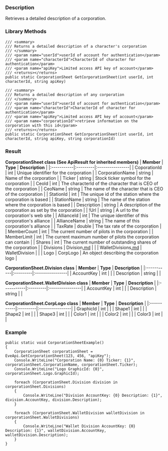### Description ###
Retrieves a detailed description of a corporation.

### Library Methods ###
```
/// <summary>
/// Returns a detailed description of a character's corporation
/// </summary>
/// <param name="userId">userId of account for authentication</param>
/// <param name="characterId">CharacterId of character for authentication</param>
/// <param name="apiKey">Limited access API key of account</param>
/// <returns></returns>
public static CorporationSheet GetCorporationSheet(int userId, int characterId, string apiKey)

/// <summary>
/// Returns a detailed description of any corporation
/// </summary>
/// <param name="userId">userId of account for authentication</param>
/// <param name="characterId">CharacterId of character for authentication</param>
/// <param name="apiKey">Limited access API key of account</param>
/// <param name="corporationId">retrieve information on the corporation with this id</param>
/// <returns></returns>
public static CorporationSheet GetCorporationSheet(int userId, int characterId, string apiKey, string corporationId)
```

### Result ###
**CorporationSheet class (See ApiResult for inherited members)**
| **Member** | **Type** | **Description** |
|:-----------|:---------|:----------------|
| CoporationId | int | Unique identifier for the corporation |
| CorporationName | string | Name of the corporation |
| Ticker | string | Stock ticker symbol for the corporation |
| CeoId | int | The characterId of the character that is CEO of the corporation |
| CeoName | string | The name of the character that is CEO of the corporation |
| StationId | int | The unique id of the station where the corporation is based |
| StationName | string | The name of the station where the corporation is based |
| Description | string | A description of the corporation as set by the corporation |
| !Url | string | A url to the corporation's web site |
| AllianceId | int | The unique identifier of this corporation's alliance |
| AllianceName | string | The name of this corporation's alliance |
| TaxRate | double | The tax rate of the corporation |
| MemberCount | int | The current number of pilots in the corporation |
| MemberLimit | int | The current maximum number of pilots the corporation can contain |
| Shares | int | The current number of outstanding shares of the corporation |
| Divisions | Division[.md](.md) |  |
| WalletDivisions[.md](.md) | WalletDivision |  |
| Logo | CorpLogo | An object describing the corporation logo |

**CorporationSheet.Division class**
| **Member** | **Type** | **Description** |
|:-----------|:---------|:----------------|
| AccountKey | int |  |
| Description | string |  |

**CorporationSheet.WalletDivision class**
| **Member** | **Type** | **Description** |
|:-----------|:---------|:----------------|
| AccountKey | int |  |
| Description | string |  |


**CorporationSheet.CorpLogo class**
| **Member** | **Type** | **Description** |
|:-----------|:---------|:----------------|
| GraphicId | int |  |
| Shape1 | int |  |
| Shape2 | int |  |
| Shape3 | int |  |
| Color1 | int |  |
| Color2 | int |  |
| Color3 | int |  |

### Example ###
```
public static void CorporationSheetExample()
{
    CorporationSheet corporationSheet = EveApi.GetCorporationSheet(123, 456, "apiKey");
    Console.WriteLine("Corporation Name: {0} Ticker: {1}", corporationSheet.CorporationName, corporationSheet.Ticker);
    Console.WriteLine("Logo GraphicId: {0}", corporationSheet.Logo.GraphicId);

    foreach (CorporationSheet.Division division in corporationSheet.Divisions)
    {
        Console.WriteLine("Division AccountKey: {0} Description: {1}", division.AccountKey, division.Description);
    }

    foreach (CorporationSheet.WalletDivision walletDivision in corporationSheet.WalletDivisions)
    {
        Console.WriteLine("Wallet Division AccountKey: {0} Description: {1}", walletDivision.AccountKey, walletDivision.Description);
    }
}
```